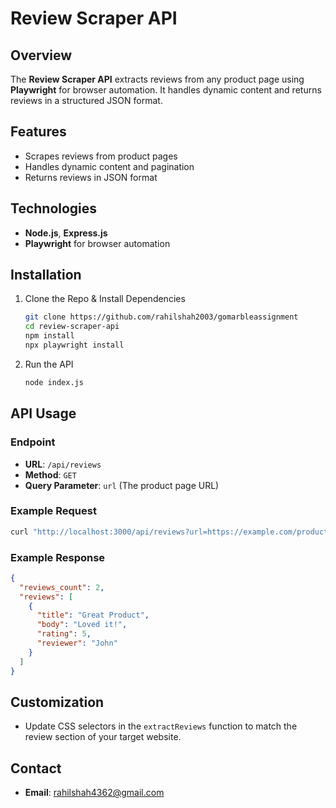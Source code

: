 # Review Scraper API

## Overview

The **Review Scraper API** extracts reviews from any product page using **Playwright** for browser automation. It handles dynamic content and returns reviews in a structured JSON format.

## Features

- Scrapes reviews from product pages
- Handles dynamic content and pagination
- Returns reviews in JSON format

## Technologies

- **Node.js**, **Express.js**
- **Playwright** for browser automation

## Installation

1. Clone the Repo & Install Dependencies

   ```bash
   git clone https://github.com/rahilshah2003/gomarbleassignment
   cd review-scraper-api
   npm install
   npx playwright install
   ```

2. Run the API

   ```bash
   node index.js
   ```

## API Usage

### Endpoint

- **URL**: `/api/reviews`
- **Method**: `GET`
- **Query Parameter**: `url` (The product page URL)

### Example Request

```bash
curl "http://localhost:3000/api/reviews?url=https://example.com/product"
```

### Example Response

```json
{
  "reviews_count": 2,
  "reviews": [
    {
      "title": "Great Product",
      "body": "Loved it!",
      "rating": 5,
      "reviewer": "John"
    }
  ]
}
```

## Customization

- Update CSS selectors in the `extractReviews` function to match the review section of your target website.

## Contact

- **Email**: rahilshah4362@gmail.com
  
